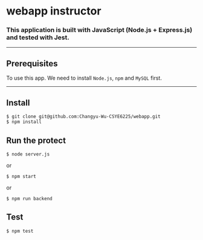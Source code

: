 # webapp instructor

### This application is built with JavaScript (Node.js + Express.js) and tested with Jest.
***

Prerequisites
---
To use this app. We need to install `Node.js`, `npm` and `MySQL` first.
***

Install
---
```
$ git clone git@github.com:Changyu-Wu-CSYE6225/webapp.git
$ npm install
```

Run the protect
---
```
$ node server.js
```
or
```
$ npm start
```
or
```
$ npm run backend
```

Test
---
```
$ npm test
```
